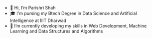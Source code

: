 - 👋 Hi, I’m Parishri Shah
- 🎓 I'm pursing my Btech Degree in Data Science and Artificial Intelligence at IIIT Dharwad
- 🌱 I’m currently developing my skills in Web Development, Machine Learning and Data Structures and Algorithms



<!---
Parishri07/Parishri07 is a ✨ special ✨ repository because its `README.md` (this file) appears on your GitHub profile.
You can click the Preview link to take a look at your changes.
--->
